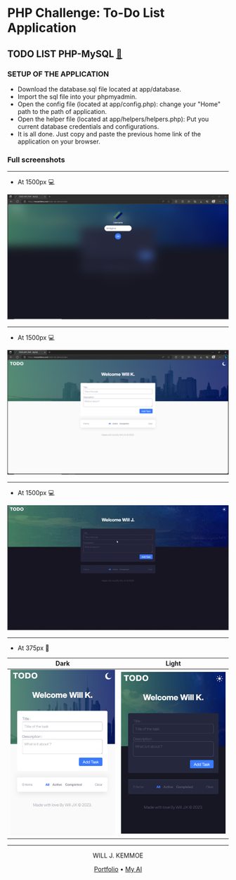 # PHP Challenge: To-Do List Application

## TODO LIST PHP-MySQL [:link:][link]

### SETUP OF THE APPLICATION

- Download the database.sql file located at app/database.
- Import the sql file into your phpmyadmin.
- Open the config file (located at app/config.php): change your "Home" path to the path of application.
- Open the helper file (located at app/helpers/helpers.php): Put you current database credentials and configurations.
- It is all done. Just copy and paste the previous home link of the application on your browser.

### Full screenshots

---

- At 1500px :computer:

![At 1500px][at1500px-l]

---

- At 1500px :computer:

![At 1500px][at1500px-l-d]

---

- At 1500px :computer:

![At 1500px][gif]

---

- At 375px :iphone:

| Dark                                                                       | Light                                                                       |
| -------------------------------------------------------------------------- | --------------------------------------------------------------------------- |
| <img src="./assets/images/phone-1.png" width="240" title="At 375px"> | <img src="./assets/images/phone-2.png" width="240" title="At 375px"> |

---

<!-- HTML content -->

<p align="center">WILL J. KEMMOE</p>
<p align="center"><a href="https://mozartdevs.com" title="Portfolio">Portfolio</a> • <a href="https://www.facebook.com/malucie24" title="AI Lucie">My AI</a></p>

[link]: https://mozartdevs.com/todo-list "Live Demo"
[at1500px-l]: ./assets/images/laptop-1.png "At 1500px"
[at1500px-l-d]: ./assets/images/laptop-2.png  "At 1500px"
[gif]: ./assets/gifs/todo.gif "At 1500px"